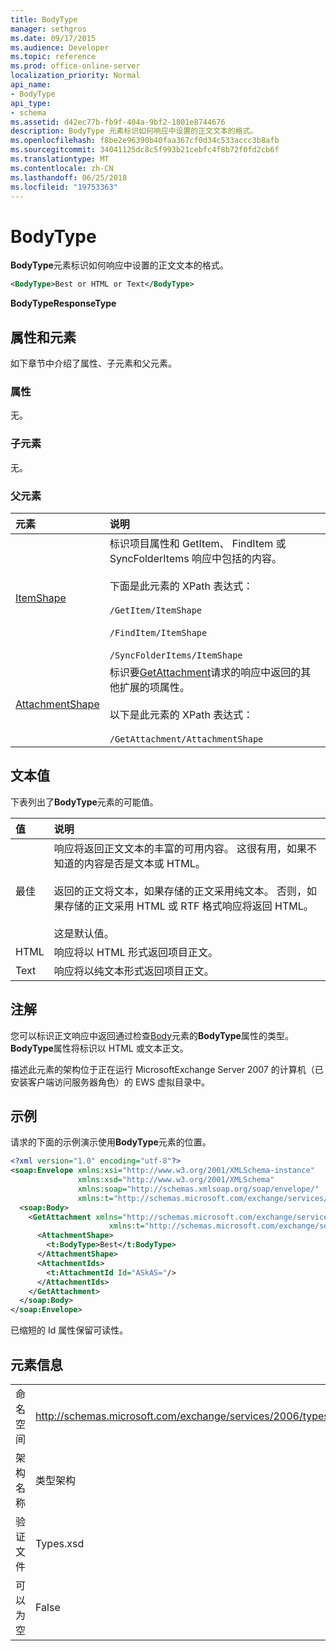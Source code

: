 ```yaml
---
title: BodyType
manager: sethgros
ms.date: 09/17/2015
ms.audience: Developer
ms.topic: reference
ms.prod: office-online-server
localization_priority: Normal
api_name:
- BodyType
api_type:
- schema
ms.assetid: d42ec77b-fb9f-404a-9bf2-1801e8744676
description: BodyType 元素标识如何响应中设置的正文文本的格式。
ms.openlocfilehash: f8be2e96390b40faa367cf0d34c533accc3b8afb
ms.sourcegitcommit: 34041125dc8c5f993b21cebfc4f8b72f0fd2cb6f
ms.translationtype: MT
ms.contentlocale: zh-CN
ms.lasthandoff: 06/25/2018
ms.locfileid: "19753363"
---
```

# <a name="bodytype"></a>BodyType

**BodyType**元素标识如何响应中设置的正文文本的格式。 
  
```xml
<BodyType>Best or HTML or Text</BodyType>
```

**BodyTypeResponseType**

## <a name="attributes-and-elements"></a>属性和元素

如下章节中介绍了属性、子元素和父元素。
  
### <a name="attributes"></a>属性

无。
  
### <a name="child-elements"></a>子元素

无。
  
### <a name="parent-elements"></a>父元素

|**元素**|**说明**|
|:-----|:-----|
|[ItemShape](itemshape.md) <br/> | 标识项目属性和 GetItem、 FindItem 或 SyncFolderItems 响应中包括的内容。  <br/><br/>下面是此元素的 XPath 表达式：<br/><br/>  `/GetItem/ItemShape`<br/><br/>`/FindItem/ItemShape`<br/><br/>`/SyncFolderItems/ItemShape` <br/> |
|[AttachmentShape](attachmentshape.md) <br/> |标识要[GetAttachment](getattachment.md)请求的响应中返回的其他扩展的项属性。  <br/><br/>以下是此元素的 XPath 表达式：<br/><br/>  `/GetAttachment/AttachmentShape` <br/> |
   
## <a name="text-value"></a>文本值

下表列出了**BodyType**元素的可能值。 
  
|**值**|**说明**|
|:-----|:-----|
|最佳  <br/> |响应将返回正文文本的丰富的可用内容。 这很有用，如果不知道的内容是否是文本或 HTML。<br/><br/> 返回的正文将文本，如果存储的正文采用纯文本。 否则，如果存储的正文采用 HTML 或 RTF 格式响应将返回 HTML。<br/><br/> 这是默认值。  <br/> |
|HTML  <br/> |响应将以 HTML 形式返回项目正文。  <br/> |
|Text  <br/> |响应将以纯文本形式返回项目正文。  <br/> |
   
## <a name="remarks"></a>注解

您可以标识正文响应中返回通过检查[Body](body.md)元素的**BodyType**属性的类型。 **BodyType**属性将标识以 HTML 或文本正文。 
  
描述此元素的架构位于正在运行 MicrosoftExchange Server 2007 的计算机（已安装客户端访问服务器角色）的 EWS 虚拟目录中。
  
## <a name="example"></a>示例

请求的下面的示例演示使用**BodyType**元素的位置。 
  
```xml
<?xml version="1.0" encoding="utf-8"?>
<soap:Envelope xmlns:xsi="http://www.w3.org/2001/XMLSchema-instance"
               xmlns:xsd="http://www.w3.org/2001/XMLSchema"
               xmlns:soap="http://schemas.xmlsoap.org/soap/envelope/"
               xmlns:t="http://schemas.microsoft.com/exchange/services/2006/types">
  <soap:Body>
    <GetAttachment xmlns="http://schemas.microsoft.com/exchange/services/2006/messages" 
                      xmlns:t="http://schemas.microsoft.com/exchange/services/2006/types">
      <AttachmentShape>
        <t:BodyType>Best</t:BodyType>
      </AttachmentShape>
      <AttachmentIds>
        <t:AttachmentId Id="ASkAS="/>
      </AttachmentIds>
    </GetAttachment>
  </soap:Body>
</soap:Envelope>
```

已缩短的 Id 属性保留可读性。
  
## <a name="element-information"></a>元素信息

|||
|:-----|:-----|
|命名空间  <br/> |http://schemas.microsoft.com/exchange/services/2006/types  <br/> |
|架构名称  <br/> |类型架构  <br/> |
|验证文件  <br/> |Types.xsd  <br/> |
|可以为空  <br/> |False  <br/> |
   


